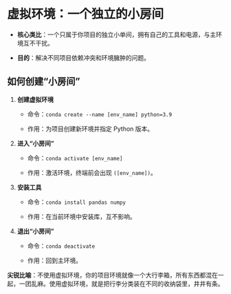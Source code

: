 # 虚拟环境：一个独立的小房间

- **核心类比**：一个只属于你项目的独立小单间，拥有自己的工具和电源，与主环境互不干扰。
    
- **目的**：解决不同项目依赖冲突和环境臃肿的问题。
    

## 如何创建“小房间”

1. **创建虚拟环境**
    
    - 命令：`conda create --name [env_name] python=3.9`
        
    - 作用：为项目创建新环境并指定 Python 版本。
        
2. **进入“小房间”**
    
    - 命令：`conda activate [env_name]`
        
    - 作用：激活环境，终端前会出现 `([env_name])`。
        
3. **安装工具**
    
    - 命令：`conda install pandas numpy`
        
    - 作用：在当前环境中安装库，互不影响。
        
4. **退出“小房间”**
    
    - 命令：`conda deactivate`
        
    - 作用：回到主环境。
        

**尖锐比喻**：不使用虚拟环境，你的项目环境就像一个大行李箱，所有东西都混在一起，一团乱麻。使用虚拟环境，就是把行李分类装在不同的收纳袋里，井井有条。